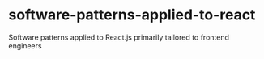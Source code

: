 # software-patterns-applied-to-react
Software patterns applied to React.js primarily tailored to frontend engineers
